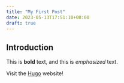 ```yaml
---
title: "My First Post"
date: 2023-05-13T17:51:10+08:00
draft: true
---
```


## Introduction

This is **bold** text, and this is *emphasized* text.

Visit the [Hugo](https://gohugo.io) website!
